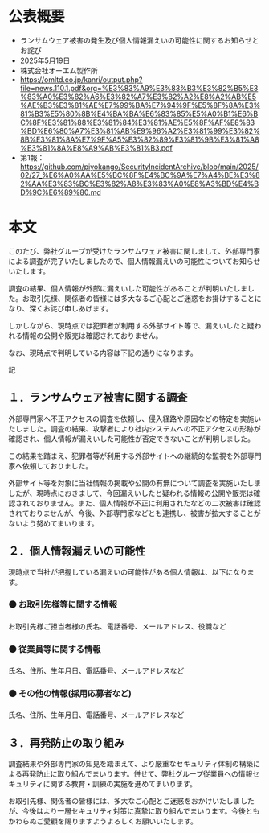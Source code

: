 # 公表概要
- ランサムウェア被害の発生及び個人情報漏えいの可能性に関するお知らせとお詫び
- 2025年5月19日
- 株式会社オーエム製作所
- https://omltd.co.jp/kanri/output.php?file=news.110.1.pdf&org=%E3%83%A9%E3%83%B3%E3%82%B5%E3%83%A0%E3%82%A6%E3%82%A7%E3%82%A2%E8%A2%AB%E5%AE%B3%E3%81%AE%E7%99%BA%E7%94%9F%E5%8F%8A%E3%81%B3%E5%80%8B%E4%BA%BA%E6%83%85%E5%A0%B1%E6%BC%8F%E3%81%88%E3%81%84%E3%81%AE%E5%8F%AF%E8%83%BD%E6%80%A7%E3%81%AB%E9%96%A2%E3%81%99%E3%82%8B%E3%81%8A%E7%9F%A5%E3%82%89%E3%81%9B%E3%81%A8%E3%81%8A%E8%A9%AB%E3%81%B3.pdf
- 第1報： https://github.com/piyokango/SecurityIncidentArchive/blob/main/2025/02/27_%E6%A0%AA%E5%BC%8F%E4%BC%9A%E7%A4%BE%E3%82%AA%E3%83%BC%E3%82%A8%E3%83%A0%E8%A3%BD%E4%BD%9C%E6%89%80.md

# 本文
このたび、弊社グループが受けたランサムウェア被害に関しまして、外部専門家による調査が完了いたしましたので、個人情報漏えいの可能性についてお知らせいたします。

調査の結果、個人情報が外部に漏えいした可能性があることが判明いたしました。お取引先様、関係者の皆様には多大なるご心配とご迷惑をお掛けすることになり、深くお詫び申しあげます。

しかしながら、現時点では犯罪者が利用する外部サイト等で、漏えいしたと疑われる情報の公開や販売は確認されておりません。

なお、現時点で判明している内容は下記の通りになります。

記

## １．ランサムウェア被害に関する調査
外部専門家へ不正アクセスの調査を依頼し、侵入経路や原因などの特定を実施いたしました。調査の結果、攻撃者により社内システムへの不正アクセスの形跡が確認され、個人情報が漏えいした可能性が否定できないことが判明しました。

この結果を踏まえ、犯罪者等が利用する外部サイトへの継続的な監視を外部専門家へ依頼しておりました。

外部サイト等を対象に当社情報の掲載や公開の有無について調査を実施いたしましたが、現時点におきまして、今回漏えいしたと疑われる情報の公開や販売は確認されておりません。また、個人情報が不正に利用されたなどの二次被害は確認されておりませんが、今後、外部専門家などとも連携し、被害が拡大することがないよう努めてまいります。

## ２．個人情報漏えいの可能性
現時点で当社が把握している漏えいの可能性がある個人情報は、以下になります。

### ⚫ お取引先様等に関する情報
お取引先様ご担当者様の氏名、電話番号、メールアドレス、役職など

### ⚫ 従業員等に関する情報
氏名、住所、生年月日、電話番号、メールアドレスなど

### ⚫ その他の情報(採用応募者など)
氏名、住所、生年月日、電話番号、メールアドレスなど

## ３．再発防止の取り組み
調査結果や外部専門家の知見を踏まえて、より厳重なセキュリティ体制の構築による再発防止に取り組んでまいります。併せて、弊社グループ従業員への情報セキュリティに関する教育・訓練の実施を進めてまいります。

お取引先様、関係者の皆様には、多大なご心配とご迷惑をおかけいたしましたが、今後はより一層セキュリティ対策に真摯に取り組んでまいります。今後ともかわらぬご愛顧を賜りますようよろしくお願いいたします。
